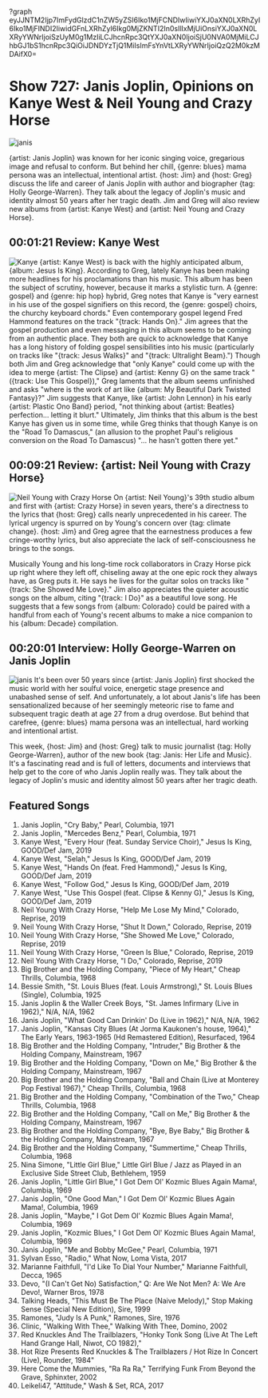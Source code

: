 ?graph eyJJNTM2Ijp7ImFydGlzdC1nZW5yZSI6Iko1MjFCNDIwIiwiYXJ0aXN0LXRhZyI6Iko1MjFINDI2IiwidGFnLXRhZyI6Ikg0MjZKNTI2In0sIlIxMjUiOnsiYXJ0aXN0LXRyYWNrIjoiSzUyM0g1MzIiLCJhcnRpc3QtYXJ0aXN0IjoiSjU0NVA0MjMiLCJhbGJ1bS1hcnRpc3QiOiJDNDYzTjQ1MiIsImFsYnVtLXRyYWNrIjoiQzQ2M0kzMDAifX0=

# Show 727: Janis Joplin, Opinions on Kanye West & Neil Young and Crazy Horse

![janis](https://sound-images.s3.amazonaws.com/images/2019/janis.jpg)

{artist: Janis Joplin} was known for her iconic singing voice, gregarious image and refusal to conform. But behind her chill, {genre: blues} mama persona was an intellectual, intentional artist. {host: Jim} and {host: Greg} discuss the life and career of Janis Joplin with author and biographer {tag: Holly George-Warren}. They talk about the legacy of Joplin's music and identity almost 50 years after her tragic death. Jim and Greg will also review new albums from {artist: Kanye West} and {artist: Neil Young and Crazy Horse}.


## 00:01:21 Review: Kanye West
![Kanye](https://s3.amazonaws.com/sound-images/images/2019/jesus%20is%20king.jpg) 
{artist: Kanye West} is back with the highly anticipated album, {album: Jesus Is King}. According to Greg, lately Kanye has been making more headlines for his proclamations than his music. This album has been the subject of scrutiny, however, because it marks a stylistic turn. A {genre: gospel} and {genre: hip hop} hybrid, Greg notes that Kanye is "very earnest in his use of the gospel signifiers on this record, the {genre: gospel} choirs, the churchy keyboard chords." Even contemporary gospel legend Fred Hammond features on the track "{track: Hands On}." Jim agrees that the gospel production and even messaging in this album seems to be coming from an authentic place. They both are quick to acknowledge that Kanye has a long history of folding gospel sensibilities into his music (particularly on tracks like "{track: Jesus Walks}" and "{track: Ultralight Beam}.") Though both Jim and Greg acknowledge that "only Kanye" could come up with the idea to merge {artist: The Clipse} and {artist: Kenny G} on the same track "({track: Use This Gospel})," Greg laments that the album seems unfinished and asks "where is the work of art like {album: My Beautiful Dark Twisted Fantasy}?" Jim suggests that Kanye, like {artist: John Lennon} in his early {artist: Plastic Ono Band} period, "not thinking about {artist: Beatles} perfection… letting it blurt." Ultimately, Jim thinks that this album is the best Kanye has given us in some time, while Greg thinks that though Kanye is on the "Road To Damascus," (an allusion to the prophet Paul's religious conversion on the Road To Damascus) "… he hasn't gotten there yet."

##  00:09:21 Review: {artist: Neil Young with Crazy Horse}	
![Neil Young with Crazy Horse](https://sound-images.s3.amazonaws.com/images/2019/colorado.jpg)
On {artist: Neil Young}'s 39th studio album and first with {artist: Crazy Horse} in seven years, there's a directness to the lyrics that {host: Greg} calls nearly unprecedented in his career. The lyrical urgency is spurred on by Young's concern over {tag: climate change}. {host: Jim} and Greg agree that the earnestness produces a few cringe-worthy lyrics, but also appreciate the lack of self-consciousness he brings to the songs. 

Musically Young and his long-time rock collaborators in Crazy Horse pick up right where they left off, chiseling away at the one epic rock they always have, as Greg puts it. He says he lives for the guitar solos on tracks like "{track: She Showed Me Love}." Jim also appreciates the quieter acoustic songs on the album, citing "{track: I Do}" as a beautiful love song. He suggests that a few songs from {album: Colorado} could be paired with a handful from each of Young's recent albums to make a nice companion to his {album: Decade} compilation.

## 00:20:01 Interview: Holly George-Warren on Janis Joplin
![janis](https://sound-images.s3.amazonaws.com/images/2019/janis_2.jpg)
It's been over 50 years since {artist: Janis Joplin} first shocked the music world with her soulful voice, energetic stage presence and unabashed sense of self. And unfortunately, a lot about Janis's life has been sensationalized because of her seemingly meteoric rise to fame and subsequent tragic death at age 27 from a drug overdose. But behind that carefree, {genre: blues} mama persona was an intellectual, hard working and intentional artist. 

This week, {host: Jim} and {host: Greg} talk to music journalist {tag: Holly George-Warren}, author of the new book {tag: Janis: Her Life and Music}. It's a fascinating read and is full of letters, documents and interviews that help get to the core of who Janis Joplin really was. They talk about the legacy of Joplin's music and identity almost 50 years after her tragic death.


## Featured Songs
1. Janis Joplin, "Cry Baby," Pearl, Columbia, 1971
1. Janis Joplin, "Mercedes Benz," Pearl, Columbia, 1971
1. Kanye West, "Every Hour (feat. Sunday Service Choir)," Jesus Is King, GOOD/Def Jam, 2019
1. Kanye West, "Selah," Jesus Is King, GOOD/Def Jam, 2019
1. Kanye West, "Hands On (feat. Fred Hammond)," Jesus Is King, GOOD/Def Jam, 2019
1. Kanye West, "Follow God," Jesus Is King, GOOD/Def Jam, 2019
1. Kanye West, "Use This Gospel (feat. Clipse & Kenny G)," Jesus Is King, GOOD/Def Jam, 2019
1. Neil Young With Crazy Horse, "Help Me Lose My Mind," Colorado, Reprise, 2019
1. Neil Young With Crazy Horse, "Shut It Down," Colorado, Reprise, 2019
1. Neil Young With Crazy Horse, "She Showed Me Love," Colorado, Reprise, 2019
1. Neil Young With Crazy Horse, "Green Is Blue," Colorado, Reprise, 2019
1. Neil Young With Crazy Horse, "I Do," Colorado, Reprise, 2019
1. Big Brother and the Holding Company, "Piece of My Heart," Cheap Thrills, Columbia, 1968
1. Bessie Smith, "St. Louis Blues (feat. Louis Armstrong)," St. Louis Blues (Single), Columbia, 1925
1. Janis Joplin & the Waller Creek Boys, "St. James Infirmary (Live in 1962)," N/A, N/A, 1962
1. Janis Joplin, "What Good Can Drinkin' Do (Live in 1962)," N/A, N/A, 1962
1. Janis Joplin, "Kansas City Blues (At Jorma Kaukonen's house, 1964)," The Early Years, 1963-1965 (Hd Remastered Edition), Resurfaced, 1964
1. Big Brother and the Holding Company, "Intruder," Big Brother & the Holding Company, Mainstream, 1967
1. Big Brother and the Holding Company, "Down on Me," Big Brother & the Holding Company, Mainstream, 1967
1. Big Brother and the Holding Company, "Ball and Chain (Live at Monterey Pop Festival 1967)," Cheap Thrills, Columbia, 1968
1. Big Brother and the Holding Company, "Combination of the Two," Cheap Thrills, Columbia, 1968
1. Big Brother and the Holding Company, "Call on Me," Big Brother & the Holding Company, Mainstream, 1967
1. Big Brother and the Holding Company, "Bye, Bye Baby," Big Brother & the Holding Company, Mainstream, 1967
1. Big Brother and the Holding Company, "Summertime," Cheap Thrills, Columbia, 1968
1. Nina Simone, "Little Girl Blue," Little Girl Blue / Jazz as Played in an Exclusive Side Street Club, Bethlehem, 1959
1. Janis Joplin, "Little Girl Blue," I Got Dem Ol' Kozmic Blues Again Mama!, Columbia, 1969
1. Janis Joplin, "One Good Man," I Got Dem Ol' Kozmic Blues Again Mama!, Columbia, 1969
1. Janis Joplin, "Maybe," I Got Dem Ol' Kozmic Blues Again Mama!, Columbia, 1969
1. Janis Joplin, "Kozmic Blues," I Got Dem Ol' Kozmic Blues Again Mama!, Columbia, 1969
1. Janis Joplin, "Me and Bobby McGee," Pearl, Columbia, 1971
1. Sylvan Esso, "Radio," What Now, Loma Vista, 2017
1. Marianne Faithfull, "I'd Like To Dial Your Number," Marianne Faithfull, Decca, 1965
1. Devo, "(I Can't Get No) Satisfaction," Q: Are We Not Men? A: We Are Devo!, Warner Bros, 1978
1. Talking Heads, "This Must Be The Place (Naive Melody)," Stop Making Sense (Special New Edition), Sire, 1999
1. Ramones, "Judy Is A Punk," Ramones, Sire, 1976
1. Clinic, "Walking With Thee," Walking With Thee, Domino, 2002
1. Red Knuckles And The Trailblazers, "Honky Tonk Song (Live At The Left Hand Grange Hall, Niwot, CO  1982),"
1. Hot Rize Presents Red Knuckles & The Trailblazers / Hot Rize In Concert (Live), Rounder, 1984"
1. Here Come the Mummies, "Ra Ra Ra," Terrifying Funk From Beyond the Grave,  Sphinxter, 2002
1. Leikeli47, "Attitude," Wash & Set, RCA, 2017
